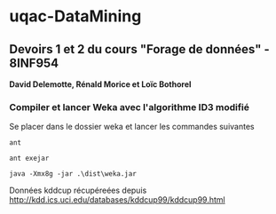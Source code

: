 # uqac-DataMining
<h2>Devoirs 1 et 2 du cours "Forage de données" - 8INF954</h2>
<b>David Delemotte, Rénald Morice et Loïc Bothorel</b></br>

<h3>Compiler et lancer Weka avec l'algorithme ID3 modifié</h3>

Se placer dans le dossier weka et lancer les commandes suivantes

```
ant
```

```
ant exejar
```

```
java -Xmx8g -jar .\dist\weka.jar
```

Données kddcup récupéreées depuis http://kdd.ics.uci.edu/databases/kddcup99/kddcup99.html


